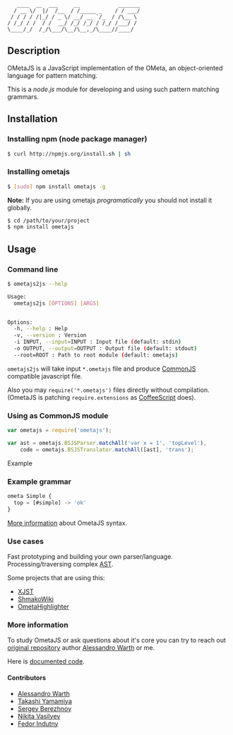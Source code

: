```
   ____  __  ___     __            _______
  / __ \/  |/  /__  / /_____ _    / / ___/
 / / / / /|_/ / _ \/ __/ __ `/_  / /\__ \
/ /_/ / /  / /  __/ /_/ /_/ / /_/ /___/ /
\____/_/  /_/\___/\__/\__,_/\____//____/
```

## Description

OMetaJS is a JavaScript implementation of the OMeta, an object-oriented language
for pattern matching.

This is a *node.js* module for developing and using such pattern matching
grammars.

## Installation

### Installing npm (node package manager)

``` bash
$ curl http://npmjs.org/install.sh | sh
```

### Installing ometajs

``` bash
$ [sudo] npm install ometajs -g
```

**Note:** If you are using ometajs _programatically_ you should not install
it globally.

``` bash
$ cd /path/to/your/project
$ npm install ometajs
```

## Usage

### Command line

```bash
$ ometajs2js --help

Usage:
  ometajs2js [OPTIONS] [ARGS]


Options:
  -h, --help : Help
  -v, --version : Version
  -i INPUT, --input=INPUT : Input file (default: stdin)
  -o OUTPUT, --output=OUTPUT : Output file (default: stdout)
  --root=ROOT : Path to root module (default: ometajs)
```

`ometajs2js` will take input `*.ometajs` file and produce [CommonJS][0]
compatible javascript file.

Also you may `require('*.ometajs')` files directly without compilation.
(OmetaJS is patching `require.extensions` as [CoffeeScript][1] does).

### Using as CommonJS module

```javascript
var ometajs = require('ometajs');

var ast = ometajs.BSJSParser.matchAll('var x = 1', 'topLevel'),
    code = ometajs.BSJSTranslator.matchAll([ast], 'trans');
```
Example

### Example grammar

```javascript
ometa Simple {
  top = [#simple] -> 'ok'
}
```

[More information][5] about OmetaJS syntax.

### Use cases

Fast prototyping and building your own parser/language. Processing/traversing
complex [AST][2].

Some projects that are using this:

 -   [XJST](http://github.com/veged/xjst)
 -   [ShmakoWiki](http://github.com/veged/shmakowiki/)
 -   [OmetaHighlighter](http://github.com/veged/ometa-highlighter)

### More information

To study OmetaJS or ask questions about it's core you can try to reach out
[original repository][3] author [Alessandro Warth][4] or me.

Here is [documented code][5].

#### Contributors

* [Alessandro Warth][4]
* [Takashi Yamamiya](https://github.com/propella)
* [Sergey Berezhnoy](https://github.com/veged)
* [Nikita Vasilyev](https://github.com/NV)
* [Fedor Indutny](https://github.com/indutny)

[0]: http://www.commonjs.org/
[1]: http://coffeescript.org/
[2]: http://en.wikipedia.org/wiki/Abstract_syntax_tree
[3]: http://www.tinlizzie.org/ometa/
[4]: http://github.com/alexwarth
[5]: http://veged.github.com/ometa-js/
